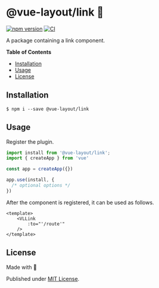 # @vue-layout/link 🔗

[![npm version](https://badge.fury.io/js/@vue-layout%2Fgravatar.svg)](https://badge.fury.io/js/@vue-layout%2Fgravatar)
[![CI](https://github.com/Tada5hi/vue-layout/actions/workflows/main.yml/badge.svg)](https://github.com/Tada5hi/vue-layout/actions/workflows/main.yml)

A package containing a link component.

**Table of Contents**

- [Installation](#installation)
- [Usage](#usage)
- [License](#license)

## Installation

```
$ npm i --save @vue-layout/link
```

## Usage

Register the plugin.

```typescript
import install from '@vue-layout/link';
import { createApp } from 'vue'

const app = createApp({})

app.use(install, {
  /* optional options */
})
```

After the component is registered, it can be used as follows.

```vue
<template>
    <VLLink
        :to="'/route'"
    />
</template>
```

## License

Made with 💚

Published under [MIT License](./LICENSE).
